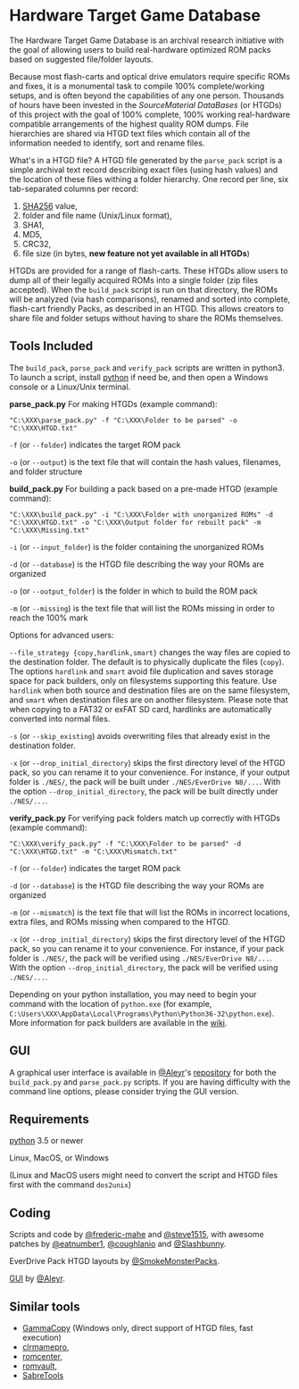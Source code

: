 # Hardware Target Game Database

The Hardware Target Game Database is an archival research initiative
with the goal of allowing users to build real-hardware optimized ROM
packs based on suggested file/folder layouts.

Because most flash-carts and optical drive emulators require specific
ROMs and fixes, it is a monumental task to compile 100%
complete/working setups, and is often beyond the capabilities of any
one person. Thousands of hours have been invested in the
*SourceMaterial DataBases* (or HTGDs) of this project with the goal of
100% complete, 100% working real-hardware compatible arrangements of
the highest quality ROM dumps. File hierarchies are shared via HTGD
text files which contain all of the information needed to identify,
sort and rename files.

What's in a HTGD file? A HTGD file generated by the `parse_pack`
script is a simple archival text record describing exact files (using
hash values) and the location of these files withing a folder
hierarchy. One record per line, six tab-separated columns per record:

1. [SHA256](https://en.wikipedia.org/wiki/Secure_Hash_Algorithms) value,
2. folder and file name (Unix/Linux format),
3. SHA1,
4. MD5,
5. CRC32,
6. file size (in bytes, **new feature not yet available in all HTGDs**)

HTGDs are provided for a range of flash-carts.  These HTGDs allow
users to dump all of their legally acquired ROMs into a single folder
(zip files accepted). When the `build_pack` script is run on that
directory, the ROMs will be analyzed (via hash comparisons), renamed
and sorted into complete, flash-cart friendly Packs, as described in
an HTGD.  This allows creators to share file and folder setups without
having to share the ROMs themselves.

## Tools Included

The `build_pack`, `parse_pack` and `verify_pack` scripts are written in python3. To launch
a script, install [python](https://www.python.org) if need be, and then open
a Windows console or a Linux/Unix terminal.

**parse_pack.py** For making HTGDs (example command):
```DOS .bat
"C:\XXX\parse_pack.py" -f "C:\XXX\Folder to be parsed" -o "C:\XXX\HTGD.txt"
```

`-f` (or `--folder`) indicates the target ROM pack

`-o` (or `--output`) is the text file that will contain the hash
values, filenames, and folder structure


**build_pack.py** For building a pack based on a pre-made HTGD (example command):
```DOS .bat
"C:\XXX\build_pack.py" -i "C:\XXX\Folder with unorganized ROMs" -d "C:\XXX\HTGD.txt" -o "C:\XXX\Output folder for rebuilt pack" -m "C:\XXX\Missing.txt"
```

`-i` (or `--input_folder`) is the folder containing the unorganized
ROMs

`-d` (or `--database`) is the HTGD file describing the way your ROMs
are organized

`-o` (or `--output_folder`) is the folder in which to build the ROM
pack

`-m` (or `--missing`) is the text file that will list the ROMs missing
in order to reach the 100% mark

Options for advanced users:

`--file_strategy {copy,hardlink,smart}` changes the way files are
copied to the destination folder. The default is to physically
duplicate the files (`copy`). The options `hardlink` and `smart` avoid
file duplication and saves storage space for pack builders, only on
filesystems supporting this feature. Use `hardlink` when both source
and destination files are on the same filesystem, and `smart` when
destination files are on another filesystem. Please note that when
copying to a FAT32 or exFAT SD card, hardlinks are automatically
converted into normal files.

`-s` (or `--skip_existing`) avoids overwriting files that already
exist in the destination folder.

`-x` (or `--drop_initial_directory`) skips the first directory level
of the HTGD pack, so you can rename it to your convenience. For
instance, if your output folder is `./NES/`, the pack will be built
under `./NES/EverDrive N8/...`. With the option
`--drop_initial_directory`, the pack will be built directly under
`./NES/...`.


**verify_pack.py** For verifying pack folders match up correctly with HTGDs (example command):
```DOS .bat
"C:\XXX\verify_pack.py" -f "C:\XXX\Folder to be parsed" -d "C:\XXX\HTGD.txt" -m "C:\XXX\Mismatch.txt"
```

`-f` (or `--folder`) indicates the target ROM pack

`-d` (or `--database`) is the HTGD file describing the way your ROMs
are organized

`-m` (or `--mismatch`) is the text file that will list the ROMs in incorrect locations,
extra files, and ROMs missing when compared to the HTGD.

`-x` (or `--drop_initial_directory`) skips the first directory level
of the HTGD pack, so you can rename it to your convenience. For
instance, if your pack folder is `./NES/`, the pack will be verified
using `./NES/EverDrive N8/...`. With the option
`--drop_initial_directory`, the pack will be verified using `./NES/...`.


Depending on your python installation, you may need to begin your
command with the location of `python.exe` (for example,
`C:\Users\XXX\AppData\Local\Programs\Python\Python36-32\python.exe`). More
information for pack builders are available in the
[wiki](https://github.com/SmokeMonsterPacks/EverDrive-Packs-Lists-Database/wiki).

## GUI

A graphical user interface is available in
[@Aleyr](https://github.com/Aleyr)'s
[repository](https://github.com/Aleyr/EverDrive-Packs-Lists-Database-UI) for
both the `build_pack.py` and `parse_pack.py` scripts. If you are
having difficulty with the command line options, please consider
trying the GUI version.

## Requirements

[python](https://www.python.org) 3.5 or newer

Linux, MacOS, or Windows

(Linux and MacOS users might need to convert the script and HTGD files
first with the command `dos2unix`)

## Coding

Scripts and code by
[@frederic-mahe](https://github.com/frederic-mahe) and
[@steve1515](https://github.com/steve1515), with awesome
patches by [@eatnumber1](https://github.com/eatnumber1),
[@coughlanio](https://github.com/coughlanio)
and [@Slashbunny](https://github.com/Slashbunny).

EverDrive Pack HTGD layouts by
[@SmokeMonsterPacks](https://github.com/SmokeMonsterPacks).

[GUI](https://github.com/Aleyr/EverDrive-Packs-Lists-Database-UI) by [@Aleyr](https://github.com/Aleyr).

## Similar tools

- [GammaCopy](https://github.com/fartwhif/GammaCopy) (Windows only, direct support of HTGD files, fast execution)
- [clrmamepro](https://mamedev.emulab.it/clrmamepro/),
- [romcenter](http://www.romcenter.com/),
- [romvault](http://www.romvault.com/),
- [SabreTools](https://github.com/SabreTools/SabreTools)
